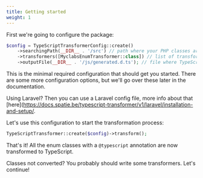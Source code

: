 ```yaml
---
title: Getting started
weight: 1
---
```


First we're going to configure the package:

```php
$config = TypeScriptTransformerConfig::create()
    ->searchingPath(__DIR__ . '/src') // path where your PHP classes are
    ->transformers([MyclabsEnumTransformer::class]) // list of transformers
    ->outputFile(__DIR__ . '/js/generated.d.ts'); // file where TypeScript type definition will be written
```

This is the minimal required configuration that should get you started. There are some more configuration options, but we'll go over these later in the documentation.

Using Laravel? Then you can use a Laravel config file, more info about that [here](https://docs.spatie.be/typescript-transformer/v1/laravel/installation-and-setup/.

Let's use this configuration to start the transformation process:

```php
TypeScriptTransformer::create($config)->transform();
```

That's it! All the enum classes with a `@typescript` annotation are now transformed to TypeScript.

Classes not converted? You probably should write some transformers. Let's continue!
